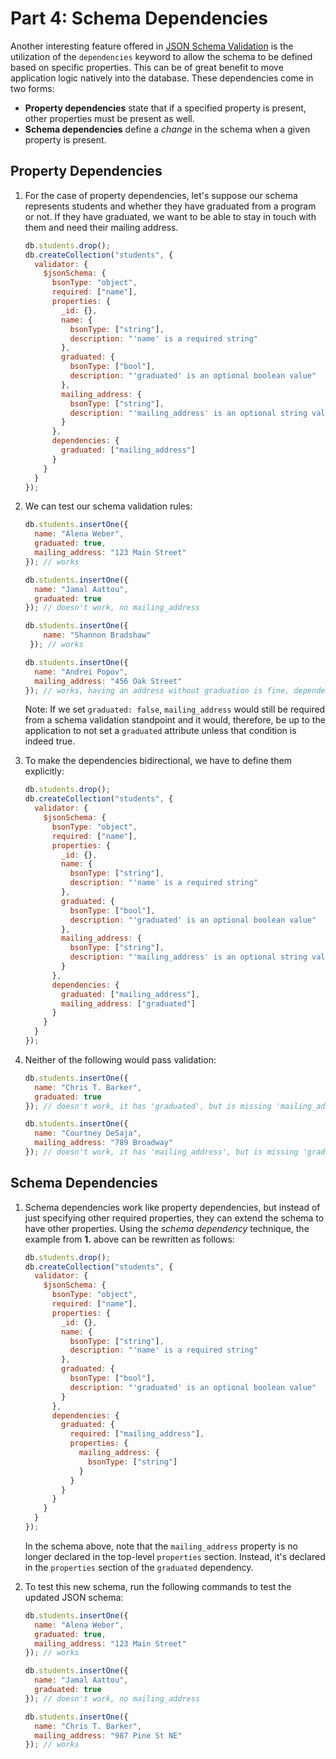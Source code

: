 # Part 4: Schema Dependencies

Another interesting feature offered in [JSON Schema Validation](https://tools.ietf.org/html/draft-fge-json-schema-validation-00#section-5.4.5)
is the utilization of the `dependencies` keyword to allow the schema to be
defined based on specific properties. This can be of great benefit to
move application logic natively into the database. These dependencies
come in two forms:

* **Property dependencies** state that if a specified property is present, other properties must be present as well.
* **Schema dependencies** define a _change_ in the schema when a given property is present.

## Property Dependencies

1. For the case of property dependencies, let's suppose our schema represents students and whether they have graduated from a program or not. If they have graduated, we want to be able to stay in touch with them and need their mailing address.

   ```javascript
   db.students.drop();
   db.createCollection("students", {
     validator: {
       $jsonSchema: {
         bsonType: "object",
         required: ["name"],
         properties: {
           _id: {},
           name: {
             bsonType: ["string"],
             description: "'name' is a required string"
           },
           graduated: {
             bsonType: ["bool"],
             description: "'graduated' is an optional boolean value"
           },
           mailing_address: {
             bsonType: ["string"],
             description: "'mailing_address' is an optional string value"
           }
         },
         dependencies: {
           graduated: ["mailing_address"]
         }
       }
     }
   });
   ```

1. We can test our schema validation rules:

   ```javascript
   db.students.insertOne({
     name: "Alena Weber",
     graduated: true,
     mailing_address: "123 Main Street"
   }); // works

   db.students.insertOne({
     name: "Jamal Aattou",
     graduated: true
   }); // doesn't work, no mailing_address

   db.students.insertOne({
       name: "Shannon Bradshaw"
    }); // works

   db.students.insertOne({
     name: "Andrei Popov",
     mailing_address: "456 Oak Street"
   }); // works, having an address without graduation is fine, dependencies are not bidirectional
   ```

    Note: If we set `graduated: false`, `mailing_address` would still be required from a schema validation standpoint and it would, therefore, be up to the application to not set a `graduated` attribute unless that condition is indeed true.

1. To make the dependencies bidirectional, we have to define them explicitly:

   ```javascript
   db.students.drop();
   db.createCollection("students", {
     validator: {
       $jsonSchema: {
         bsonType: "object",
         required: ["name"],
         properties: {
           _id: {},
           name: {
             bsonType: ["string"],
             description: "'name' is a required string"
           },
           graduated: {
             bsonType: ["bool"],
             description: "'graduated' is an optional boolean value"
           },
           mailing_address: {
             bsonType: ["string"],
             description: "'mailing_address' is an optional string value"
           }
         },
         dependencies: {
           graduated: ["mailing_address"],
           mailing_address: ["graduated"]
         }
       }
     }
   });
   ```

1. Neither of the following would pass validation:

   ```javascript
   db.students.insertOne({
     name: "Chris T. Barker",
     graduated: true
   }); // doesn't work, it has 'graduated', but is missing 'mailing_address'

   db.students.insertOne({
     name: "Courtney DeSaja",
     mailing_address: "789 Broadway"
   }); // doesn't work, it has 'mailing_address', but is missing 'graduated'
   ```

## Schema Dependencies

1. Schema dependencies work like property dependencies, but instead of just specifying other required properties, they can extend the schema to have other properties. Using the _schema dependency_ technique, the example from **1.** above can be rewritten as follows:

   ```javascript
   db.students.drop();
   db.createCollection("students", {
     validator: {
       $jsonSchema: {
         bsonType: "object",
         required: ["name"],
         properties: {
           _id: {},
           name: {
             bsonType: ["string"],
             description: "'name' is a required string"
           },
           graduated: {
             bsonType: ["bool"],
             description: "'graduated' is an optional boolean value"
           }
         },
         dependencies: {
           graduated: {
             required: ["mailing_address"],
             properties: {
               mailing_address: {
                 bsonType: ["string"]
               }
             }
           }
         }
       }
     }
   });
   ```

   In the schema above, note that the `mailing_address` property is no longer declared in the top-level `properties` section. Instead, it's declared in the `properties` section of the `graduated` dependency.

1. To test this new schema, run the following commands to test the updated JSON schema:

   ```javascript
   db.students.insertOne({
     name: "Alena Weber",
     graduated: true,
     mailing_address: "123 Main Street"
   }); // works

   db.students.insertOne({
     name: "Jamal Aattou",
     graduated: true
   }); // doesn't work, no mailing_address

   db.students.insertOne({
     name: "Chris T. Barker",
     mailing_address: "987 Pine St NE"
   }); // works
   ```
